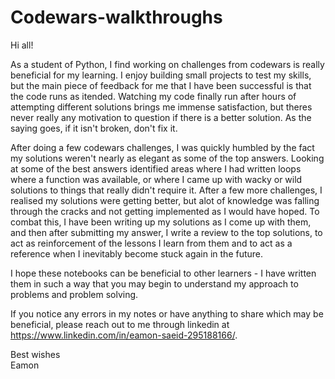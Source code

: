 # Codewars-walkthroughs
Hi all!

As a student of Python, I find working on challenges from codewars is really beneficial for my learning. I enjoy building small projects to test my skills, but the main piece of feedback for me that I have been successful is that the code runs as itended. Watching my code finally run after hours of attempting different solutions brings me immense satisfaction, but theres never really any motivation to question if there is a better solution. As the saying goes, if it isn't broken, don't fix it. 

After doing a few codewars challenges, I was quickly humbled by the fact my solutions weren't nearly as elegant as some of the top answers. Looking at some of the best answers identified areas where I had written loops where a function was available, or where I came up with wacky or wild solutions to things that really didn't require it. After a few more challenges, I realised my solutions were getting better, but alot of knowledge was falling through the cracks and not getting implemented as I would have hoped. To combat this, I have been writing up my solutions as I come up with them, and then after submitting my answer, I write a review to the top solutions, to act as reinforcement of the lessons I learn from them and to act as a reference when I inevitably become stuck again in the future.

I hope these notebooks can be beneficial to other learners - I have written them in such a way that you may begin to understand my approach to problems and problem solving.

If you notice any errors in my notes or have anything to share which may be beneficial, please reach out to me through linkedin at https://www.linkedin.com/in/eamon-saeid-295188166/.

Best wishes<br>
Eamon

